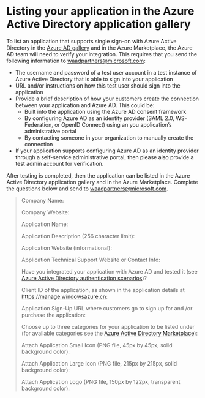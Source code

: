 <properties
   pageTitle="Listing your application in the Azure Active Directory application gallery"
   description="How to list an application that supports single sign-on in the Azure Active Directory gallery | Windows Azure"
   services="active-directory"
   documentationCenter="dev-center-name"
   authors="msmbaldwin"
   manager="mbaldwin"
   editor=""/>

<tags
	ms.service="active-directory"
	ms.date="09/17/2015"
	wacn.date=""/>


# Listing your application in the Azure Active Directory application gallery

To list an application that supports single sign-on with Azure Active Directory in the [Azure AD gallery](/home/features/identity/) and in the Azure Marketplace, the Azure AD team will need to verify your integration. This requires that you send the following information to <waadpartners@microsoft.com>:

- The username and password of a test user account in a test instance of Azure Active Directory that is able to sign into your application
- URL and/or instructions on how this test user should sign into the application
- Provide a brief description of how your customers create the connection between your application and Azure AD. This could be:
  - Built into the application using the Azure AD consent framework
  - By  configuring Azure AD as an identity provider (SAML 2.0, WS-Federation, or OpenID Connect) using an you application’s administrative portal
  - By contacting someone in your organization to manually create the connection
- If your application supports configuring Azure AD as an identity provider through a self-service administrative portal, then please also provide a test admin account for verification.

After testing is completed, then the application can be listed in the Azure Active Directory application gallery and in the Azure Marketplace. Complete the questions below and send to <waadpartners@microsoft.com>.

> Company Name:
>
> Company Website:
>
> Application Name:
>
> Application Description (256 character limit):
>
> Application Website (informational):
>
> Application Technical Support Website or Contact Info:
>
> Have you integrated your application with Azure AD and tested it (see [Azure Active Directory authentication scenarios](/documentation/articles/active-directory-authentication-scenarios))?
>
> Client ID of the application, as shown in the application details at https://manage.windowsazure.cn:
>
> Application Sign-Up URL where customers go to sign up for and /or purchase the application:
>
> Choose up to three categories for your application to be listed under (for available categories see the [Azure Active Directory Marketplace](http://go.microsoft.com/fwlink/?LinkId=327881)):
>
> Attach Application Small Icon (PNG file, 45px by 45px, solid background color):
>
> Attach Application Large Icon (PNG file, 215px by 215px, solid background color):
>
> Attach Application Logo (PNG file, 150px by 122px, transparent background color):
